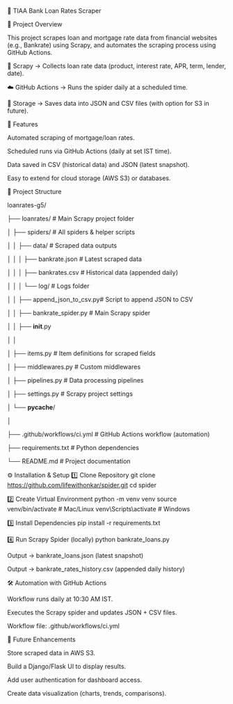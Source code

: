 🏦 TIAA Bank Loan Rates Scraper

📌 Project Overview

This project scrapes loan and mortgage rate data from financial websites (e.g., Bankrate) using Scrapy, and automates the scraping process using GitHub Actions.

🔄 Scrapy → Collects loan rate data (product, interest rate, APR, term, lender, date).

☁️ GitHub Actions → Runs the spider daily at a scheduled time.

💾 Storage → Saves data into JSON and CSV files (with option for S3 in future).



🚀 Features

Automated scraping of mortgage/loan rates.

Scheduled runs via GitHub Actions (daily at set IST time).

Data saved in CSV (historical data) and JSON (latest snapshot).

Easy to extend for cloud storage (AWS S3) or databases.



📂 Project Structure

loanrates-g5/

├── loanrates/                   # Main Scrapy project folder

│   ├── spiders/                 # All spiders & helper scripts

│   │   ├── data/                # Scraped data outputs

│   │   │   ├── bankrate.json    # Latest scraped data

│   │   │   ├── bankrates.csv    # Historical data (appended daily)

│   │   │   └── log/             # Logs folder

│   │   ├── append_json_to_csv.py# Script to append JSON to CSV

│   │   ├── bankrate_spider.py   # Main Scrapy spider

│   │   ├── __init__.py

│   │

│   ├── items.py                 # Item definitions for scraped fields

│   ├── middlewares.py           # Custom middlewares

│   ├── pipelines.py             # Data processing pipelines

│   ├── settings.py              # Scrapy project settings

│   └── __pycache__/

│

├── .github/workflows/ci.yml     # GitHub Actions workflow (automation)

├── requirements.txt             # Python dependencies

└── README.md                    # Project documentation



⚙️ Installation & Setup
1️⃣ Clone Repository
git clone https://github.com/lifewithonkar/spider.git
cd spider

2️⃣ Create Virtual Environment
python -m venv venv
source venv/bin/activate   # Mac/Linux
venv\Scripts\activate      # Windows

3️⃣ Install Dependencies
pip install -r requirements.txt

4️⃣ Run Scrapy Spider (locally)
python bankrate_loans.py


Output → bankrate_loans.json (latest snapshot)

Output → bankrate_rates_history.csv (appended daily history)



🛠️ Automation with GitHub Actions

Workflow runs daily at 10:30 AM IST.

Executes the Scrapy spider and updates JSON + CSV files.

Workflow file: .github/workflows/ci.yml



📌 Future Enhancements

Store scraped data in AWS S3.

Build a Django/Flask UI to display results.

Add user authentication for dashboard access.

Create data visualization (charts, trends, comparisons).
